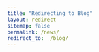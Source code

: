 ```yaml
---
title: "Redirecting to Blog"
layout: redirect
sitemap: false
permalink: /news/
redirect_to:  /blog/
---
```

